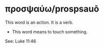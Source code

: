 # προσψαύω/prospsauō
This word is an action. It is a verb.

* This word means to touch something.

See: Luke 11:46
